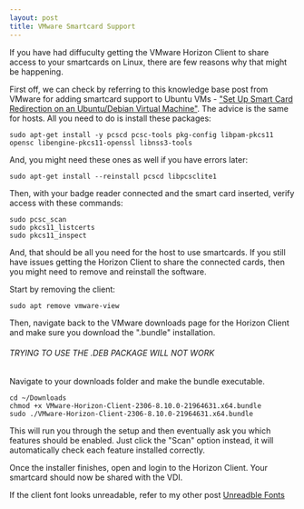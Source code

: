 ```yaml
---
layout: post
title: VMware Smartcard Support
---
```


If you have had diffuculty getting the VMware Horizon Client to share access to your smartcards on Linux, there are few reasons why that might be happening.

First off, we can check by referring to this knowledge base post from VMware for adding smartcard support to Ubuntu VMs - ["Set Up Smart Card Redirection on an Ubuntu/Debian Virtual Machine"](https://docs.vmware.com/en/VMware-Horizon/2306/linux-desktops-setup/GUID-FCF20C28-D384-4648-A20B-84144E119FED.html). The advice is the same for hosts. All you need to do is install these packages:

    sudo apt-get install -y pcscd pcsc-tools pkg-config libpam-pkcs11 opensc libengine-pkcs11-openssl libnss3-tools

And, you might need these ones as well if you have errors later:

    sudo apt-get install --reinstall pcscd libpcsclite1

Then, with your badge reader connected and the smart card inserted, verify access with these commands:

    sudo pcsc_scan
    sudo pkcs11_listcerts
    sudo pkcs11_inspect

And, that should be all you need for the host to use smartcards. If you still have issues getting the Horizon Client to share the connected cards, then you might need to remove and reinstall the software.

Start by removing the client:

    sudo apt remove vmware-view

Then, navigate back to the VMware downloads page for the Horizon Client and make sure you download the ".bundle" installation.

###### TRYING TO USE THE .DEB PACKAGE WILL NOT WORK

Navigate to your downloads folder and make the bundle executable.

    cd ~/Downloads
    chmod +x VMware-Horizon-Client-2306-8.10.0-21964631.x64.bundle
    sudo ./VMware-Horizon-Client-2306-8.10.0-21964631.x64.bundle

This will run you through the setup and then eventually ask you which features should be enabled. Just click the "Scan" option instead, it will automatically check each feature installed correctly.

Once the installer finishes, open and login to the Horizon Client. Your smartcard should now be shared with the VDI.

If the client font looks unreadable, refer to my other post [Unreadble Fonts](https://micahflack.com/Linux-Fonts/)
